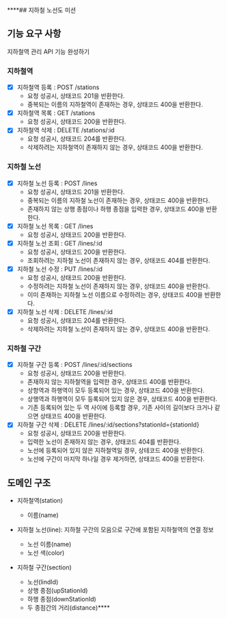 ****## 지하철 노선도 미션

## 기능 요구 사항

지하철역 관리 API 기능 완성하기

### 지하철역

- [x] 지하철역 등록 : POST /stations
  - 요청 성공시, 상태코드 201을 반환한다.
  - 중복되는 이름의 지하철역이 존재하는 경우, 상태코드 400을 반환한다.
- [x] 지하철역 목록 : GET /stations
  - 요청 성공시, 상태코드 200을 반환한다.
- [x] 지하철역 삭제 : DELETE /stations/:id
  - 요청 성공시, 상태코드 204를 반환한다.
  - 삭제하려는 지하철역이 존재하지 않는 경우, 상태코드 400을 반환한다.

### 지하철 노선

- [x] 지하철 노선 등록 : POST /lines
  - 요청 성공시, 상태코드 201을 반환한다.
  - 중복되는 이름의 지하철 노선이 존재하는 경우, 상태코드 400을 반환한다.
  - 존재하지 않는 상행 종점이나 하행 종점을 입력한 경우, 상태코드 400을 반환한다.
- [x] 지하철 노선 목록 : GET /lines
  - 요청 성공시, 상태코드 200을 반환한다.
- [x] 지하철 노선 조회 : GET /lines/:id
  - 요청 성공시, 상태코드 200을 반환한다.
  - 조회하려는 지하철 노선이 존재하지 않는 경우, 상태코드 404를 반환한다.
- [x] 지하철 노선 수정 : PUT /lines/:id
  - 요청 성공시, 상태코드 200을 반환한다.
  - 수정하려는 지하철 노선이 존재하지 않는 경우, 상태코드 400을 반환한다.
  - 이미 존재하는 지하철 노선 이름으로 수정하려는 경우, 상태코드 400을 반환한다.
- [x] 지하철 노선 삭제 : DELETE /lines/:id
  - 요청 성공시, 상태코드 204를 반환한다.
  - 삭제하려는 지하철 노선이 존재하지 않는 경우, 상태코드 400을 반환한다.

### 지하철 구간

- [x] 지하철 구간 등록 : POST /lines/:id/sections
  - 요청 성공시, 상태코드 200을 반환한다.
  - 존재하지 않는 지하철역을 입력한 경우, 상태코드 400를 반환한다.
  - 상항역과 하행역이 모두 등록되어 있는 경우, 상태코드 400을 반환한다.
  - 상행역과 하행역이 모두 등록되어 있지 않은 경우, 상태코드 400을 반환한다.
  - 기존 등록되어 있는 두 역 사이에 등록할 경우, 기존 사이의 길이보다 크거나 같으면 상태코드 400을 반환한다.
- [x] 지하철 구간 삭제 : DELETE /lines/:id/sections?stationId={stationId}
  - 요청 성공시, 상태코드 200을 반환한다.
  - 입력한 노선이 존재하지 않는 경우, 상태코드 404를 반환한다.
  - 노선에 등록되어 있지 않은 지하철역일 경우, 상테코드 400을 반환한다.
  - 노선에 구간이 마지막 하나일 경우 제거하면, 상태코드 400을 반환한다.

## 도메인 구조

- 지하철역(station)
  - 이름(name)

- 지하철 노선(line): 지하철 구간의 모음으로 구간에 포함된 지하철역의 연결 정보
  - 노선 이름(name)
  - 노선 색(color)

- 지하철 구간(section)
  - 노선(lindId)
  - 상행 종점(upStationId)
  - 하행 종점(downStationId)
  - 두 종점간의 거리(distance)****
